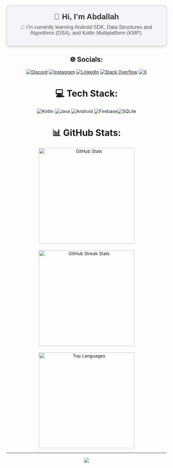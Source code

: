 <div style="display: flex; align-items: center; justify-content: center; background: #f4f4f9; border: 2px solid #ddd; border-radius: 10px; padding: 20px; font-family: Arial, sans-serif; box-shadow: 0px 4px 8px rgba(0, 0, 0, 0.1);">
  <div style="text-align: center;">
    <h1 style="margin: 0; font-size: 24px; color: #333;">👋 Hi, I’m Abdallah</h1>
    <p style="margin: 10px 0; font-size: 16px; color: #555;">
      🔭 I’m currently learning Android SDK, Data Structures and Algorithms (DSA), and Kotlin Multiplatform (KMP).
    </p>
  </div>
</div>


<div align="center">

## 🌐 Socials:
[![Discord](https://img.shields.io/badge/Discord-%237289DA.svg?logo=discord&logoColor=white)](discordapp.com/users/543104385098579999) [![Instagram](https://img.shields.io/badge/Instagram-%23E4405F.svg?logo=Instagram&logoColor=white)](https://instagram.com/berlinx03) [![LinkedIn](https://img.shields.io/badge/LinkedIn-%230077B5.svg?logo=linkedin&logoColor=white)](https://linkedin.com/in/https://www.linkedin.com/in/abdallah-mahmoud-493766224/) [![Stack Overflow](https://img.shields.io/badge/-Stackoverflow-FE7A16?logo=stack-overflow&logoColor=white)](https://stackoverflow.com/users/24171886/abdallah) [![X](https://img.shields.io/badge/X-black.svg?logo=X&logoColor=white)](https://x.com/BERLINx03) 

# 💻 Tech Stack:
![Kotlin](https://img.shields.io/badge/kotlin-%237F52FF.svg?style=for-the-badge&logo=kotlin&logoColor=white) ![Java](https://img.shields.io/badge/java-%23ED8B00.svg?style=for-the-badge&logo=openjdk&logoColor=white) ![Android](https://img.shields.io/badge/Android-3DDC84?logo=android&logoColor=black&style=for-the-badge) ![Firebase](https://img.shields.io/badge/firebase-%23039BE5.svg?style=for-the-badge&logo=firebase)![SQLite](https://img.shields.io/badge/sqlite-%2307405e.svg?style=for-the-badge&logo=sqlite&logoColor=white) 
# 📊 GitHub Stats:
<div align="center" style="display: flex; flex-wrap: wrap; justify-content: center; gap: 20px;">
  <img src="https://github-readme-stats.vercel.app/api?username=BERLINx03&theme=transparent&hide_border=true&include_all_commits=false&count_private=false" alt="GitHub Stats" style="width: 300px; height: auto;">
  <img src="https://github-readme-streak-stats.herokuapp.com/?user=BERLINx03&theme=transparent&hide_border=true" alt="GitHub Streak Stats" style="width: 300px; height: auto;">
  <img src="https://github-readme-stats.vercel.app/api/top-langs/?username=BERLINx03&theme=transparent&hide_border=true&include_all_commits=false&count_private=false&layout=compact" alt="Top Languages" style="width: 300px; height: auto;">
</div>







---
[![](https://visitcount.itsvg.in/api?id=BERLINx03&icon=0&color=12)](https://visitcount.itsvg.in)
